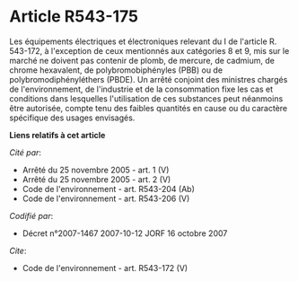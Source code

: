 # Article R543-175

Les équipements électriques et électroniques relevant du I de l'article R. 543-172, à l'exception de ceux mentionnés aux
catégories 8 et 9, mis sur le marché ne doivent pas contenir de plomb, de mercure, de cadmium, de chrome hexavalent, de
polybromobiphényles (PBB) ou de polybromodiphényléthers (PBDE). Un arrêté conjoint des ministres chargés de l'environnement,
de l'industrie et de la consommation fixe les cas et conditions dans lesquelles l'utilisation de ces substances peut
néanmoins être autorisée, compte tenu des faibles quantités en cause ou du caractère spécifique des usages envisagés.

**Liens relatifs à cet article**

_Cité par_:

  - Arrêté du 25 novembre 2005 - art. 1 (V)
  - Arrêté du 25 novembre 2005 - art. 2 (V)
  - Code de l'environnement - art. R543-204 (Ab)
  - Code de l'environnement - art. R543-206 (V)

_Codifié par_:

  - Décret n°2007-1467 2007-10-12 JORF 16 octobre 2007

_Cite_:

  - Code de l'environnement - art. R543-172 (V)
